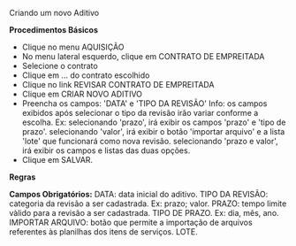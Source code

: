 Criando um novo Aditivo

<b>Procedimentos Básicos</b>

* Clique no menu AQUISIÇÃO
* No menu lateral esquerdo, clique em CONTRATO DE EMPREITADA
* Selecione o contrato
* Clique em ... do contrato escolhido
* Clique no link REVISAR CONTRATO DE EMPREITADA
* Clique em CRIAR NOVO ADITIVO
* Preencha os campos: 'DATA' e 'TIPO DA REVISÃO'
  Info: os campos exibidos após selecionar o tipo da revisão irão variar
  conforme a escolha.
    Ex: selecionando 'prazo', irá exibir os campos 'prazo' e 'tipo de prazo'.
        selecionando 'valor', irá exibir o botão 'importar arquivo' e a lista 'lote' que 
        funcionará como nova revisão.
        selecionando 'prazo e valor', irá exibir os campos e listas das duas opções.
* Clique em SALVAR.

<b>Regras</b>

<b>Campos Obrigatórios:</b>
 DATA: data inicial do aditivo.
 TIPO DA REVISÃO: categoria da revisão a ser cadastrada.
    Ex: prazo; valor.
 PRAZO: tempo limite vàlido para a revisão a ser cadastrada.
 TIPO DE PRAZO.
    Ex: dia, mês, ano.
 IMPORTAR ARQUIVO: botão que permite a importação de arquivos referentes às planilhas 
  dos itens de serviços.
 LOTE.